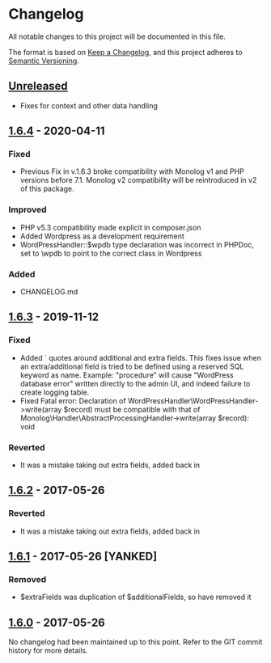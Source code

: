 # Changelog
All notable changes to this project will be documented in this file.

The format is based on [Keep a Changelog](https://keepachangelog.com/en/1.0.0/),
and this project adheres to [Semantic Versioning](https://semver.org/spec/v2.0.0.html).

## [Unreleased]
- Fixes for context and other data handling

## [1.6.4] - 2020-04-11
### Fixed
- Previous Fix in v.1.6.3 broke compatibility with Monolog v1 and PHP versions before 7.1. Monolog v2 compatibility will be reintroduced in v2 of this package.

### Improved
- PHP v5.3 compatibility made explicit in composer.json
- Added Wordpress as a development requirement
- WordPressHandler::$wpdb type declaration was incorrect in PHPDoc, set to \wpdb to point to the correct class in Wordpress

### Added
- CHANGELOG.md

## [1.6.3] - 2019-11-12
### Fixed
- Added ` quotes around additional and extra fields. This fixes issue when an extra/additional field is tried to be defined using a reserved SQL keyword as name. Example: "procedure" will cause "WordPress database error" written directly to the admin UI, and indeed failure to create logging table.
- Fixed Fatal error: Declaration of WordPressHandler\WordPressHandler->write(array $record) must be compatible with that of Monolog\Handler\AbstractProcessingHandler->write(array $record): void

### Reverted
- It was a mistake taking out extra fields, added back in

## [1.6.2] - 2017-05-26
### Reverted
- It was a mistake taking out extra fields, added back in

## [1.6.1] - 2017-05-26 [YANKED]
### Removed
- $extraFields was duplication of $additionalFields, so have removed it

## [1.6.0] - 2017-05-26
No changelog had been maintained up to this point. Refer to the GIT commit history for more details.


[Unreleased]: https://github.com/bradmkjr/monolog-wordpress/compare/1.6.4...v1
[1.6.4]: https://github.com/bradmkjr/monolog-wordpress/tree/1.6.4
[1.6.3]: https://github.com/bradmkjr/monolog-wordpress/tree/1.6.3
[1.6.2]: https://github.com/bradmkjr/monolog-wordpress/tree/1.6.2
[1.6.1]: https://github.com/bradmkjr/monolog-wordpress/tree/1.6.1
[1.6.0]: https://github.com/bradmkjr/monolog-wordpress/tree/1.6.0

